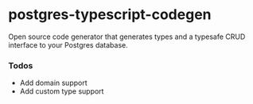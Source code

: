 # postgres-typescript-codegen

Open source code generator that generates types and a typesafe CRUD interface to your Postgres database.

### Todos

* Add domain support
* Add custom type support
